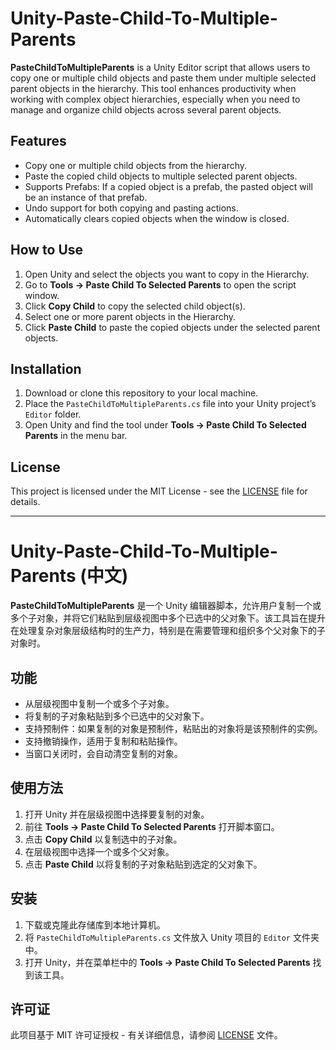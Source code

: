 # Unity-Paste-Child-To-Multiple-Parents

**PasteChildToMultipleParents** is a Unity Editor script that allows users to copy one or multiple child objects and paste them under multiple selected parent objects in the hierarchy. This tool enhances productivity when working with complex object hierarchies, especially when you need to manage and organize child objects across several parent objects.

## Features

- Copy one or multiple child objects from the hierarchy.
- Paste the copied child objects to multiple selected parent objects.
- Supports Prefabs: If a copied object is a prefab, the pasted object will be an instance of that prefab.
- Undo support for both copying and pasting actions.
- Automatically clears copied objects when the window is closed.

## How to Use

1. Open Unity and select the objects you want to copy in the Hierarchy.
2. Go to **Tools -> Paste Child To Selected Parents** to open the script window.
3. Click **Copy Child** to copy the selected child object(s).
4. Select one or more parent objects in the Hierarchy.
5. Click **Paste Child** to paste the copied objects under the selected parent objects.

## Installation

1. Download or clone this repository to your local machine.
2. Place the `PasteChildToMultipleParents.cs` file into your Unity project’s `Editor` folder.
3. Open Unity and find the tool under **Tools -> Paste Child To Selected Parents** in the menu bar.

## License

This project is licensed under the MIT License - see the [LICENSE](LICENSE) file for details.

---

# Unity-Paste-Child-To-Multiple-Parents (中文)

**PasteChildToMultipleParents** 是一个 Unity 编辑器脚本，允许用户复制一个或多个子对象，并将它们粘贴到层级视图中多个已选中的父对象下。该工具旨在提升在处理复杂对象层级结构时的生产力，特别是在需要管理和组织多个父对象下的子对象时。

## 功能

- 从层级视图中复制一个或多个子对象。
- 将复制的子对象粘贴到多个已选中的父对象下。
- 支持预制件：如果复制的对象是预制件，粘贴出的对象将是该预制件的实例。
- 支持撤销操作，适用于复制和粘贴操作。
- 当窗口关闭时，会自动清空复制的对象。

## 使用方法

1. 打开 Unity 并在层级视图中选择要复制的对象。
2. 前往 **Tools -> Paste Child To Selected Parents** 打开脚本窗口。
3. 点击 **Copy Child** 以复制选中的子对象。
4. 在层级视图中选择一个或多个父对象。
5. 点击 **Paste Child** 以将复制的子对象粘贴到选定的父对象下。

## 安装

1. 下载或克隆此存储库到本地计算机。
2. 将 `PasteChildToMultipleParents.cs` 文件放入 Unity 项目的 `Editor` 文件夹中。
3. 打开 Unity，并在菜单栏中的 **Tools -> Paste Child To Selected Parents** 找到该工具。

## 许可证

此项目基于 MIT 许可证授权 - 有关详细信息，请参阅 [LICENSE](LICENSE) 文件。

